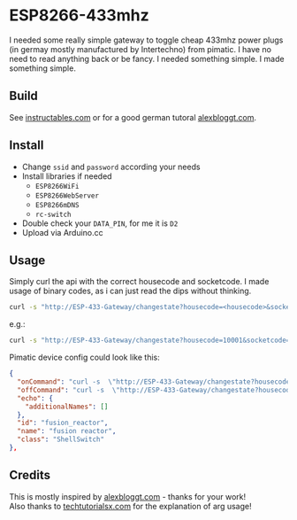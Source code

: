 # ESP8266-433mhz

I needed some really simple gateway to toggle cheap 433mhz power plugs (in germay mostly manufactured by Intertechno) from pimatic.
I have no need to read anything back or be fancy. 
I needed something simple. 
I made something simple.

## Build

See [instructables.com](https://www.instructables.com/id/Using-an-ESP8266-to-Control-Mains-Sockets-Using-43/) or for a good german tutoral [alexbloggt.com](https://alexbloggt.com/funksteckdosensteuerung-mit-esp8266/).

## Install

* Change `ssid` and `password` according your needs
* Install libraries if needed 
  * `ESP8266WiFi`
  * `ESP8266WebServer`
  * `ESP8266mDNS`
  * `rc-switch`
* Double check your `DATA_PIN`, for me it is `D2`
* Upload via Arduino.cc 

## Usage

Simply curl the api with the correct housecode and socketcode. 
I made usage of binary codes, as i can just read the dips without thinking.

```bash
curl -s "http://ESP-433-Gateway/changestate?housecode=<housecode>&socketcode=<socketcode>&state=<state>"
```
e.g.:
```bash
curl -s "http://ESP-433-Gateway/changestate?housecode=10001&socketcode=00100&state=on"
```


Pimatic device config could look like this:
```json
{
  "onCommand": "curl -s  \"http://ESP-433-Gateway/changestate?housecode=10001&socketcode=00100&state=on\"",
  "offCommand": "curl -s  \"http://ESP-433-Gateway/changestate?housecode=10001&socketcode=00100&state=off\"",
  "echo": {
	"additionalNames": []
  },
  "id": "fusion_reactor",
  "name": "fusion reactor",
  "class": "ShellSwitch"
},
```

## Credits
This is mostly inspired by [alexbloggt.com](https://alexbloggt.com/funksteckdosensteuerung-mit-esp8266/) - thanks for your work!  
Also thanks to [techtutorialsx.com](https://techtutorialsx.com/2016/10/22/esp8266-webserver-getting-query-parameters/) for the explanation of arg usage!